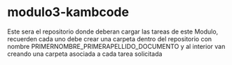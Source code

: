 # modulo3-kambcode

Este sera el repositorio donde deberan cargar las tareas de este Modulo, recuerden cada uno debe crear una carpeta dentro del repositorio con nombre PRIMERNOMBRE_PRIMERAPELLIDO_DOCUMENTO y al interior van creando una carpeta asociada a cada tarea solicitada
